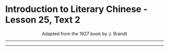# Introduction to Literary Chinese - Lesson 25, Text 2

<center>Adapted from the 1927 book by J. Brandt</center>

---

---
